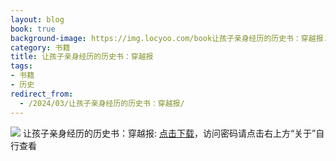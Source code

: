 ```yaml
---
layout: blog
book: true
background-image: https://img.locyoo.com/book让孩子亲身经历的历史书：穿越报.jpg
category: 书籍
title: 让孩子亲身经历的历史书：穿越报
tags:
- 书籍
- 历史
redirect_from:
  - /2024/03/让孩子亲身经历的历史书：穿越报/
---
```

![](https://img.locyoo.com/book让孩子亲身经历的历史书：穿越报.jpg)
让孩子亲身经历的历史书：穿越报: <a name = "ref1" href="https://url18.ctfile.com/f/50983618-1439915662-08e761?p=3619">点击下载</a>，访问密码请点击右上方“关于”自行查看
